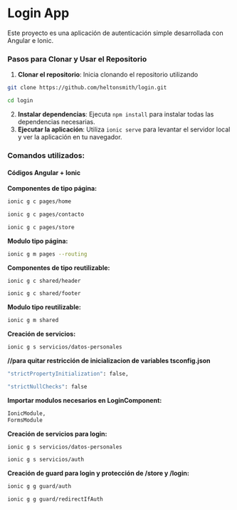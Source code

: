 # Login App

Este proyecto es una aplicación de autenticación simple desarrollada con Angular e Ionic.

### Pasos para Clonar y Usar el Repositorio

1. **Clonar el repositorio**: Inicia clonando el repositorio utilizando

```bash
git clone https://github.com/heltonsmith/login.git
````

```bash
cd login
````

2. **Instalar dependencias**: Ejecuta `npm install` para instalar todas las dependencias necesarias.
3. **Ejecutar la aplicación**: Utiliza `ionic serve` para levantar el servidor local y ver la aplicación en tu navegador.

### Comandos utilizados:
#### Códigos Angular + Ionic

**Componentes de tipo página:**
```bash
ionic g c pages/home
```
```bash
ionic g c pages/contacto
```
```bash
ionic g c pages/store
```

**Modulo tipo página:**
```bash
ionic g m pages --routing
```

**Componentes de tipo reutilizable:**
```bash
ionic g c shared/header
```
```bash
ionic g c shared/footer
```

**Modulo tipo reutilizable:**
```bash
ionic g m shared
```

**Creación de servicios:**
```bash
ionic g s servicios/datos-personales
```

**//para quitar restricción de inicializacion de variables tsconfig.json**
```bash
"strictPropertyInitialization": false,
```
```bash
"strictNullChecks": false
```

**Importar modulos necesarios en LoginComponent:**
```bash
IonicModule,
FormsModule
```

**Creación de servicios para login:**
```bash
ionic g s servicios/datos-personales
```
```bash
ionic g s servicios/auth
```

**Creación de guard para login y protección de /store y /login:**
```bash
ionic g g guard/auth
```
```bash
ionic g g guard/redirectIfAuth
```
